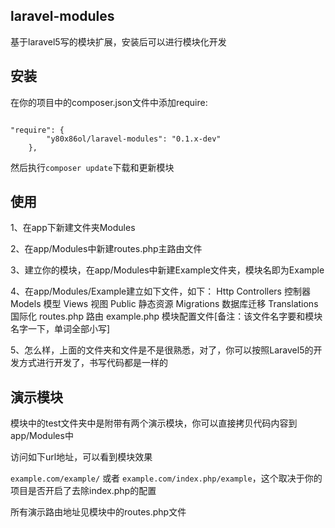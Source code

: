 ## laravel-modules
基于laravel5写的模块扩展，安装后可以进行模块化开发

## 安装

在你的项目中的composer.json文件中添加require:
<pre><code>
"require": {
        "y80x86ol/laravel-modules": "0.1.x-dev"
    },
</code></pre>

然后执行`composer update`下载和更新模块

## 使用

1、在app下新建文件夹Modules

2、在app/Modules中新建routes.php主路由文件

3、建立你的模块，在app/Modules中新建Example文件夹，模块名即为Example

4、在app/Modules/Example建立如下文件，如下：
    Http
        Controllers     控制器
        Models          模型
        Views           视图
    Public          静态资源
    Migrations      数据库迁移
    Translations    国际化
    routes.php      路由
    example.php     模块配置文件[备注：该文件名字要和模块名字一下，单词全部小写]

5、怎么样，上面的文件夹和文件是不是很熟悉，对了，你可以按照Laravel5的开发方式进行开发了，书写代码都是一样的


## 演示模块

模块中的test文件夹中是附带有两个演示模块，你可以直接拷贝代码内容到app/Modules中

访问如下url地址，可以看到模块效果

`example.com/example/` 或者 `example.com/index.php/example`，这个取决于你的项目是否开启了去除index.php的配置

所有演示路由地址见模块中的routes.php文件